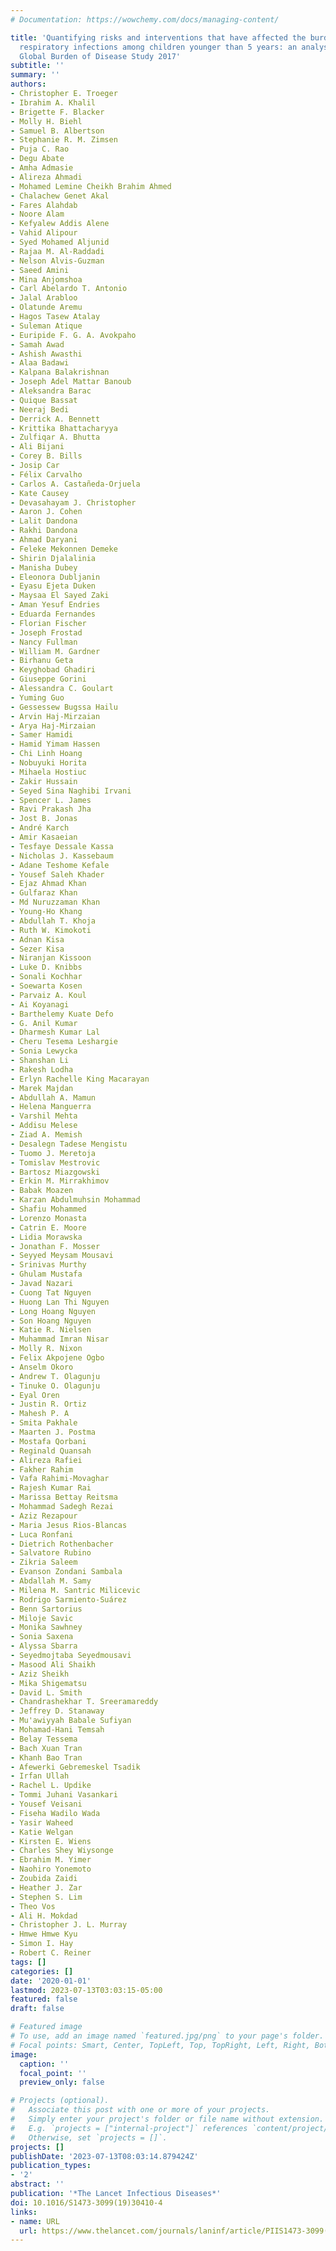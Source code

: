 ```yaml
---
# Documentation: https://wowchemy.com/docs/managing-content/

title: 'Quantifying risks and interventions that have affected the burden of lower
  respiratory infections among children younger than 5 years: an analysis for the
  Global Burden of Disease Study 2017'
subtitle: ''
summary: ''
authors:
- Christopher E. Troeger
- Ibrahim A. Khalil
- Brigette F. Blacker
- Molly H. Biehl
- Samuel B. Albertson
- Stephanie R. M. Zimsen
- Puja C. Rao
- Degu Abate
- Amha Admasie
- Alireza Ahmadi
- Mohamed Lemine Cheikh Brahim Ahmed
- Chalachew Genet Akal
- Fares Alahdab
- Noore Alam
- Kefyalew Addis Alene
- Vahid Alipour
- Syed Mohamed Aljunid
- Rajaa M. Al-Raddadi
- Nelson Alvis-Guzman
- Saeed Amini
- Mina Anjomshoa
- Carl Abelardo T. Antonio
- Jalal Arabloo
- Olatunde Aremu
- Hagos Tasew Atalay
- Suleman Atique
- Euripide F. G. A. Avokpaho
- Samah Awad
- Ashish Awasthi
- Alaa Badawi
- Kalpana Balakrishnan
- Joseph Adel Mattar Banoub
- Aleksandra Barac
- Quique Bassat
- Neeraj Bedi
- Derrick A. Bennett
- Krittika Bhattacharyya
- Zulfiqar A. Bhutta
- Ali Bijani
- Corey B. Bills
- Josip Car
- Félix Carvalho
- Carlos A. Castañeda-Orjuela
- Kate Causey
- Devasahayam J. Christopher
- Aaron J. Cohen
- Lalit Dandona
- Rakhi Dandona
- Ahmad Daryani
- Feleke Mekonnen Demeke
- Shirin Djalalinia
- Manisha Dubey
- Eleonora Dubljanin
- Eyasu Ejeta Duken
- Maysaa El Sayed Zaki
- Aman Yesuf Endries
- Eduarda Fernandes
- Florian Fischer
- Joseph Frostad
- Nancy Fullman
- William M. Gardner
- Birhanu Geta
- Keyghobad Ghadiri
- Giuseppe Gorini
- Alessandra C. Goulart
- Yuming Guo
- Gessessew Bugssa Hailu
- Arvin Haj-Mirzaian
- Arya Haj-Mirzaian
- Samer Hamidi
- Hamid Yimam Hassen
- Chi Linh Hoang
- Nobuyuki Horita
- Mihaela Hostiuc
- Zakir Hussain
- Seyed Sina Naghibi Irvani
- Spencer L. James
- Ravi Prakash Jha
- Jost B. Jonas
- André Karch
- Amir Kasaeian
- Tesfaye Dessale Kassa
- Nicholas J. Kassebaum
- Adane Teshome Kefale
- Yousef Saleh Khader
- Ejaz Ahmad Khan
- Gulfaraz Khan
- Md Nuruzzaman Khan
- Young-Ho Khang
- Abdullah T. Khoja
- Ruth W. Kimokoti
- Adnan Kisa
- Sezer Kisa
- Niranjan Kissoon
- Luke D. Knibbs
- Sonali Kochhar
- Soewarta Kosen
- Parvaiz A. Koul
- Ai Koyanagi
- Barthelemy Kuate Defo
- G. Anil Kumar
- Dharmesh Kumar Lal
- Cheru Tesema Leshargie
- Sonia Lewycka
- Shanshan Li
- Rakesh Lodha
- Erlyn Rachelle King Macarayan
- Marek Majdan
- Abdullah A. Mamun
- Helena Manguerra
- Varshil Mehta
- Addisu Melese
- Ziad A. Memish
- Desalegn Tadese Mengistu
- Tuomo J. Meretoja
- Tomislav Mestrovic
- Bartosz Miazgowski
- Erkin M. Mirrakhimov
- Babak Moazen
- Karzan Abdulmuhsin Mohammad
- Shafiu Mohammed
- Lorenzo Monasta
- Catrin E. Moore
- Lidia Morawska
- Jonathan F. Mosser
- Seyyed Meysam Mousavi
- Srinivas Murthy
- Ghulam Mustafa
- Javad Nazari
- Cuong Tat Nguyen
- Huong Lan Thi Nguyen
- Long Hoang Nguyen
- Son Hoang Nguyen
- Katie R. Nielsen
- Muhammad Imran Nisar
- Molly R. Nixon
- Felix Akpojene Ogbo
- Anselm Okoro
- Andrew T. Olagunju
- Tinuke O. Olagunju
- Eyal Oren
- Justin R. Ortiz
- Mahesh P. A
- Smita Pakhale
- Maarten J. Postma
- Mostafa Qorbani
- Reginald Quansah
- Alireza Rafiei
- Fakher Rahim
- Vafa Rahimi-Movaghar
- Rajesh Kumar Rai
- Marissa Bettay Reitsma
- Mohammad Sadegh Rezai
- Aziz Rezapour
- Maria Jesus Rios-Blancas
- Luca Ronfani
- Dietrich Rothenbacher
- Salvatore Rubino
- Zikria Saleem
- Evanson Zondani Sambala
- Abdallah M. Samy
- Milena M. Santric Milicevic
- Rodrigo Sarmiento-Suárez
- Benn Sartorius
- Miloje Savic
- Monika Sawhney
- Sonia Saxena
- Alyssa Sbarra
- Seyedmojtaba Seyedmousavi
- Masood Ali Shaikh
- Aziz Sheikh
- Mika Shigematsu
- David L. Smith
- Chandrashekhar T. Sreeramareddy
- Jeffrey D. Stanaway
- Mu'awiyyah Babale Sufiyan
- Mohamad-Hani Temsah
- Belay Tessema
- Bach Xuan Tran
- Khanh Bao Tran
- Afewerki Gebremeskel Tsadik
- Irfan Ullah
- Rachel L. Updike
- Tommi Juhani Vasankari
- Yousef Veisani
- Fiseha Wadilo Wada
- Yasir Waheed
- Katie Welgan
- Kirsten E. Wiens
- Charles Shey Wiysonge
- Ebrahim M. Yimer
- Naohiro Yonemoto
- Zoubida Zaidi
- Heather J. Zar
- Stephen S. Lim
- Theo Vos
- Ali H. Mokdad
- Christopher J. L. Murray
- Hmwe Hmwe Kyu
- Simon I. Hay
- Robert C. Reiner
tags: []
categories: []
date: '2020-01-01'
lastmod: 2023-07-13T03:03:15-05:00
featured: false
draft: false

# Featured image
# To use, add an image named `featured.jpg/png` to your page's folder.
# Focal points: Smart, Center, TopLeft, Top, TopRight, Left, Right, BottomLeft, Bottom, BottomRight.
image:
  caption: ''
  focal_point: ''
  preview_only: false

# Projects (optional).
#   Associate this post with one or more of your projects.
#   Simply enter your project's folder or file name without extension.
#   E.g. `projects = ["internal-project"]` references `content/project/deep-learning/index.md`.
#   Otherwise, set `projects = []`.
projects: []
publishDate: '2023-07-13T08:03:14.879424Z'
publication_types:
- '2'
abstract: ''
publication: '*The Lancet Infectious Diseases*'
doi: 10.1016/S1473-3099(19)30410-4
links:
- name: URL
  url: https://www.thelancet.com/journals/laninf/article/PIIS1473-3099(19)30410-4/fulltext
---
```

